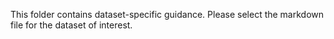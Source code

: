 This folder contains dataset-specific guidance. Please select the markdown file for the dataset of interest.
